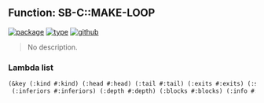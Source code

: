 ## Function: SB-C::MAKE-LOOP
[![package](https://img.shields.io/badge/Package-SB--C-5f9ea0.svg?style=social&colorA=999999)](../) [![type](https://img.shields.io/badge/Type-Function-5f9ea0.svg?style=social&colorA=999999)](../#function) [![github](https://img.shields.io/badge/GitHub-View_the_source-5f9ea0.svg?style=social&colorA=999999&logo=github)](https://github.com/sbcl/sbcl/blob/master/src/compiler/node.lisp/) 

> No description.

### Lambda list
```cl
(&key (:kind #:kind) (:head #:head) (:tail #:tail) (:exits #:exits) (:superior #:superior)
 (:inferiors #:inferiors) (:depth #:depth) (:blocks #:blocks) (:info #:info))
```
